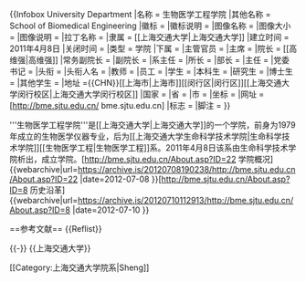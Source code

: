 {{Infobox University Department
|名称            = 生物医学工程学院
|其他名称        = School of Biomedical Engineering
|徽标            =
|徽标说明        =
|图像名称        =
|图像大小        =
|图像说明        =
|拉丁名称        =
|隶属            = [[上海交通大学|上海交通大学]]
|建立时间        = 2011年4月8日
|关闭时间        =
|类型            = 学院
|下属            =
|主管官员        =
|主席            =
|院长            = [[高维强|高维强]]
|常务副院长      =
|副院长          =
|系主任          =
|所长            =
|部长            =
|主任            =
|党委书记        =
|头衔            =
|头衔人名        =
|教师            =
|员工            =
|学生            =
|本科生          =
|研究生          =
|博士生          =
|其他学生        =
|地址            ={{CHN}}[[上海市|上海市]][[闵行区|闵行区]][[上海交通大学闵行校区|上海交通大学闵行校区]]
|国家            =
|省              =
|市              =
|坐标            =
|网址            = [http://bme.sjtu.edu.cn/ bme.sjtu.edu.cn]
|标志            =
|脚注            =
}}

'''生物医学工程学院'''是[[上海交通大学|上海交通大学]]的一个学院，前身为1979年成立的生物医学仪器专业，后为[[上海交通大学生命科学技术学院|生命科学技术学院]][[生物医学工程|生物医学工程]]系。2011年4月8日该系由生命科学技术学院析出，成立学院。<ref>[http://bme.sjtu.edu.cn/About.asp?ID=22 学院概况] {{webarchive|url=https://archive.is/20120708190238/http://bme.sjtu.edu.cn/About.asp?ID=22 |date=2012-07-08 }}</ref><ref>[http://bme.sjtu.edu.cn/About.asp?ID=8 历史沿革] {{webarchive|url=https://archive.is/20120710112913/http://bme.sjtu.edu.cn/About.asp?ID=8 |date=2012-07-10 }}</ref>

==参考文献==
{{Reflist}}

{{-}}
{{上海交通大学}}

[[Category:上海交通大学院系|Sheng]]